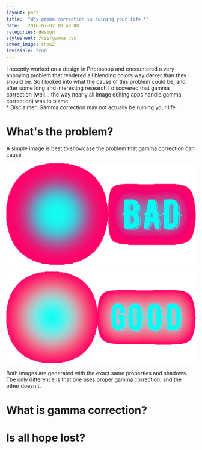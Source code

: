 ```yaml
---
layout: post
title:  "Why gamma correction is ruining your life *"
date:   2016-07-02 18:40:00
categories: design
stylesheet: /css/gamma.css
cover_image: snow2
invisible: true
---
```



I recently worked on a design in Photoshop and encountered a very annoying problem that rendered all blending colors
way darker than they should be. So I looked into what the cause of this problem could be, and after some long and
interesting research I discovered that gamma correction (well... the way nearly all image editing apps handle gamma
correction) was to blame.   
\* Disclaimer: Gamma correction may not actually be ruining your life.

# What's the problem?

A simple image is best to showcase the problem that gamma correction can cause.

<div class="image-comparison backdrop dark">
<div class="side-by-side"><div class="side bad" markdown="1">

![Bad circle](/images/posts/bad-gamma.png)

</div><div class="side good" markdown="1">

![Good circle](/images/posts/good-gamma.png)

</div></div>

<p>
  Both images are generated with the exact same properties and shadows. The only difference is that one uses
  proper gamma correction, and the other doesn't.
</p>

</div>


# What is gamma correction?


# Is all hope lost?

